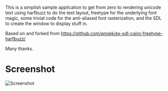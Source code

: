This is a simplish sample application to get from zero to rendering unicode
text using harfbuzz to do the text layout, freetype for the underlying font
magic, some trivial code for the anti-aliased font rasterization, and the SDL 
to create the window to display stuff in.

Based on and forked from https://github.com/anoek/ex-sdl-cairo-freetype-harfbuzz/

Many thanks.

Screenshot
==========

![Screenshot](https://github.com/lxnt/ex-sdl-freetype-harfbuzz/raw/master/screenshot.png)
